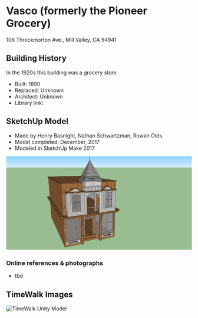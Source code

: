 # Vasco (formerly the Pioneer Grocery)
106 Throckmorton Ave., Mill Valley, CA 94941

## Building History

In the 1920s this building was a grocery store.

- Built: 1890
- Replaced: Unknown
- Architect: Unknown
- Library link: 


## SketchUp Model

- Made by Henry Basnight, Nathan Schwartzman, Rowan Olds
- Model completed: December, 2017
- Modeled in SketchUp Make 2017

![SketchUp Make 2017 model screenshot](https://github.com/TimeWalkOrg/building-mill-valley-ca-vasco/blob/master/SketchUp%20screenshot.png)

### Online references & photographs
* tbd

## TimeWalk Images
![TimeWalk Unity Model](tbd)
